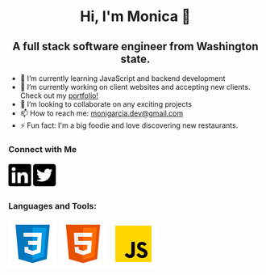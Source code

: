 <h1 align="center">Hi, I'm Monica 👋 </h1>

<h2 align="center">A full stack software engineer from Washington state.</h3>


- 🌱 I’m currently learning JavaScript and backend development
- 🔭 I’m currently working on client websites and accepting new clients. Check out my <a href="https://monica-garcia-dev.netlify.app/">portfolio!</a> 
- 👯 I’m looking to collaborate on any exciting projects
- 📫 How to reach me: monigarcia.dev@gmail.com
- ⚡ Fun fact: I'm a big foodie and love discovering new restaurants.

<h3>Connect with Me </h3>
<a href="https://www.linkedin.com/in/garcia-monica/" target="_blank"><img src="linkedin-brands.svg" alt="Link to Monica's LinkedIn" height="50" width="45"/></a>
<a href="https://twitter.com/monibgrt" target="_blank"><img src="twitter-square-brands.svg" alt="Link to Monica's Twitter" height="50" width="45"/></a>

<h3>Languages and Tools:</h3>
<img src="icons8-css3-96.png" alt="CSS logo">
<img src="icons8-html-5-96.png" alt="HTML logo">
<img src="icons8-javascript-96.png" alt="JavaScript logo">
